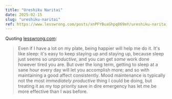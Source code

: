 ```yaml
---
title: "Ureshiku Naritai"
date: 2025-02-15
slug: "ureshiku-naritai"
ref: https://www.lesswrong.com/posts/xnPFYBuaGhpq869mY/ureshiku-naritai
---
```


Quoting [lesswrong.com](https://www.lesswrong.com/posts/xnPFYBuaGhpq869mY/ureshiku-naritai):

> Even if I have a lot on my plate, being happier will help me do it. It's like sleep: it's easy to keep staying up and staying up, because sleep just seems so *unproductive*, and you can get *some* work done however tired you are. But over the long term, getting to sleep at a sane hour every day will let you accomplish more; and so with maintaining a good affect consistently. Mood maintenance is typically not the most *immediately productive* thing I could be doing, but treating it as my top priority save in dire emergency has let me be more effective than I was before.